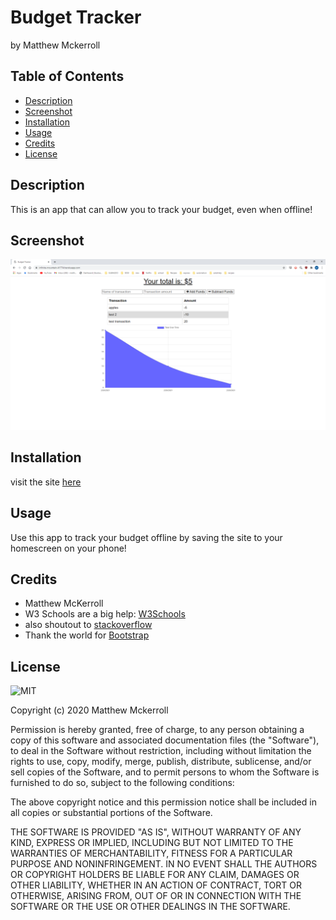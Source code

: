 # Budget Tracker
by Matthew Mckerroll

## Table of Contents

* [Description](#Description)
* [Screenshot](#Screenshot)
* [Installation](#installation)
* [Usage](#Usage)
* [Credits](#credits)
* [License](#license)

## Description

This is an app that can allow you to track your budget, even when offline!

## Screenshot
![Image of app](./public/assets/screenshotofsite.png)

## Installation

visit the site [here](https://infinite-mountain-41774.herokuapp.com/)

## Usage 

Use this app to track your budget offline by saving the site to your homescreen on your phone!

## Credits

* Matthew McKerroll
* W3 Schools are a big help: [W3Schools](https://www.w3schools.com/)  
* also shoutout to [stackoverflow](https://stackoverflow.com/)
* Thank the world for [Bootstrap](https://getbootstrap.com/)

## License

![MIT](https://img.shields.io/apm/l/atomic-design-ui.svg?)

Copyright (c) 2020 Matthew Mckerroll

Permission is hereby granted, free of charge, to any person obtaining a copy
of this software and associated documentation files (the "Software"), to deal
in the Software without restriction, including without limitation the rights
to use, copy, modify, merge, publish, distribute, sublicense, and/or sell
copies of the Software, and to permit persons to whom the Software is
furnished to do so, subject to the following conditions:

The above copyright notice and this permission notice shall be included in all
copies or substantial portions of the Software.

THE SOFTWARE IS PROVIDED "AS IS", WITHOUT WARRANTY OF ANY KIND, EXPRESS OR
IMPLIED, INCLUDING BUT NOT LIMITED TO THE WARRANTIES OF MERCHANTABILITY,
FITNESS FOR A PARTICULAR PURPOSE AND NONINFRINGEMENT. IN NO EVENT SHALL THE
AUTHORS OR COPYRIGHT HOLDERS BE LIABLE FOR ANY CLAIM, DAMAGES OR OTHER
LIABILITY, WHETHER IN AN ACTION OF CONTRACT, TORT OR OTHERWISE, ARISING FROM,
OUT OF OR IN CONNECTION WITH THE SOFTWARE OR THE USE OR OTHER DEALINGS IN THE
SOFTWARE.


